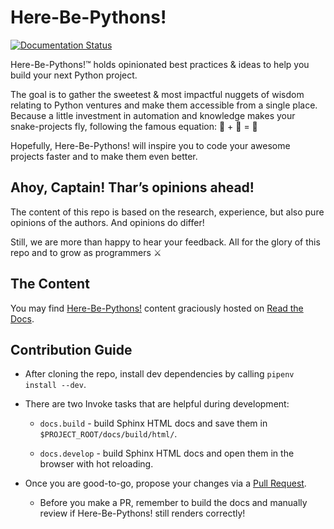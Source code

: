 # Here-Be-Pythons!

[![Documentation Status](https://readthedocs.org/projects/here-be-pythons/badge/?version=latest)](https://here-be-pythons.readthedocs.io/?badge=latest)

Here-Be-Pythons!™ holds opinionated best practices & ideas to help you build your next Python project.

The goal is to gather the sweetest & most impactful nuggets of wisdom relating to Python ventures and make them accessible from a single place. Because a little investment in automation and knowledge makes your snake-projects fly, following the famous equation: :snake: + :green_heart: = :rocket:

Hopefully, Here-Be-Pythons! will inspire you to code your awesome projects faster and to make them even better.


## Ahoy, Captain! Thar’s opinions ahead!

The content of this repo is based on the research, experience, but also pure opinions of the authors. And opinions do differ!

Still, we are more than happy to hear your feedback. All for the glory of this repo and to grow as programmers :crossed_swords: 


## The Content

You may find [Here-Be-Pythons!](https://here-be-pythons.readthedocs.io) content graciously hosted on [Read the Docs](https://readthedocs.org/).

## Contribution Guide

+ After cloning the repo, install dev dependencies by calling `pipenv install --dev`.

+ There are two Invoke tasks that are helpful during development:

    + `docs.build` - build Sphinx HTML docs and save them in `$PROJECT_ROOT/docs/build/html/`.
    
    + `docs.develop` - build Sphinx HTML docs and open them in the browser with hot reloading.
    
+ Once you are good-to-go, propose your changes via a [Pull Request](https://github.com/RTBHOUSE/big-bang-py/compare).

    + Before you make a PR, remember to build the docs and manually review if Here-Be-Pythons! still renders correctly!
